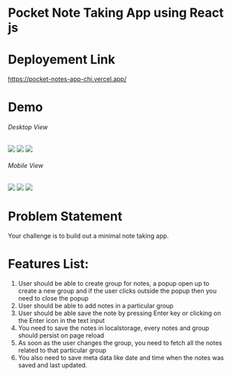 # Pocket Note Taking App using React js

# Deployement Link
https://pocket-notes-app-chi.vercel.app/

# Demo
<div>
<h6>Desktop View</h6>
<img src="https://github.com/user-attachments/assets/9d365e3c-79b8-42de-adb0-9f4d920ae05c"/>
<img src="https://github.com/user-attachments/assets/6c789077-b96b-4fca-b030-ff22b149aabc"/>
<img src="https://github.com/user-attachments/assets/adaae028-6e13-4db1-9cf9-dd969b93d901"/>
</div>
<div>
  <h6>Mobile View</h6>
<img src="https://github.com/user-attachments/assets/86eef046-9171-48c8-b5a3-c55d474c2aef"/>
<img src="https://github.com/user-attachments/assets/5094a169-ed05-4f0c-a6a9-e160bbe09a96"/>
<img src="https://github.com/user-attachments/assets/691820f0-3fa9-48fb-bb84-35df4bd6da3a"/>
</div>

<h1>Problem Statement</h1>
<p>Your challenge is to build out a minimal note taking app.</p>
<h1>Features List:</h1>
<ol>
  <li>User should be able to create group for notes, a popup open up to create a new group and if the user clicks outside the popup then you need to close the popup</li>
  <li>User should be able to add notes in a particular group</li>
  <li>User should be able save the note by pressing Enter key or clicking on the Enter icon in the text input</li>
  <li>You need to save the notes in localstorage, every notes and group should persist on page reload</li>
  <li>As soon as the user changes the group, you need to fetch all the notes related to that particular group</li>
  <li>You also need to save meta data like date and time when the notes was saved and last updated.</li>
</ol>

